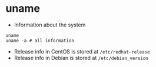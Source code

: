 # uname

- Information about the system

```shell
uname
uname -a # all information
```

- Release info in CentOS is stored at `/etc/redhat-release`
- Release info in Debian is stored at `/etc/debian_version`
